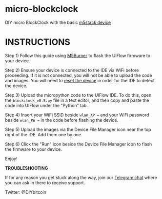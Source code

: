 # micro-blockclock
DIY micro BlockClock with the basic [m5stack device](https://shop.m5stack.com/products/basic-core-iot-development-kit)

# **INSTRUCTIONS**

Step 1) Follow this guide using [M5Burner](https://github.com/m5stack/m5-docs/blob/master/docs/en/related_documents/M5Burner.md) to flash the UIFlow firmware to your device.

Step 2) Ensure your device is connected to the IDE via WiFi before proceeding. If it is not connected, you will not be able to upload the code and images. You will need to [reset the device](https://docs.makerfactory.io/m5stack/core/black/) in order for the IDE to detect the device.

Step 3) Upload the micropython code to the UIFlow IDE. To do this, open the `blockclock_v0.5.py` file in a text editor, and then copy and paste the code into UIFlow under the "Python" tab. 

Step 4) Insert your WiFi SSID beside `wlan_AP =` and your WiFi password beside `wlan_PW =` in the code before flashing the device.

Step 5) Upload the images via the Device File Manager icon near the top right of the IDE. Add them one by one.

Step 6) Click the "Run" icon beside the Device File Manager icon to flash the firmware to your device.

Enjoy!

**TROUBLESHOOTING**

If for any reason you get stuck along the way, join our [Telegram chat](https://t.me/DIYbitcoin) where you can ask in there to receive support.

Twitter: @DIYbitcoin

 

